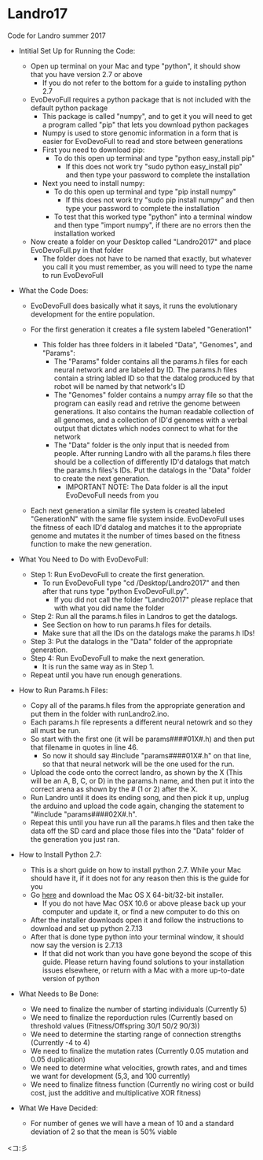 # Landro17
Code for Landro summer 2017

* Intitial Set Up for Running the Code:
   * Open up terminal on your Mac and type "python", it should show that you have version 2.7 or above
     * If you do not refer to the bottom for a guide to installing python 2.7
   * EvoDevoFull requires a python package that is not included with the default python package
     * This package  is called "numpy", and to get it you will need to get a program called "pip" that lets you download python packages
     * Numpy is used to store genomic information in a form that is easier for EvoDevoFull to read and store between generations
     * First you need to download pip:
        * To do this open up terminal and type "python easy_install pip"
            * If this does not work try "sudo python easy_install pip" and then type your password to complete the installation
     * Next you need to install numpy:
        * To do this open up terminal and type "pip install numpy"
            * If this does not work try "sudo pip install numpy" and then type your password to complete the installation
        * To test that this worked type "python" into a terminal window and then type "import numpy", if there are no errors then the installation worked
  * Now create a folder on your Desktop called "Landro2017" and place EvoDevoFull.py in that folder
    * The folder does not have to be named that exactly, but whatever you call it you must remember, as you will need to type the name to run EvoDevoFull

* What the Code Does:
  * EvoDevoFull does basically what it says, it runs the evolutionary development for the entire population.
  
  * For the first generation it creates a file system labeled "Generation1"
      * This folder has three folders in it labeled "Data", "Genomes", and "Params":
           * The "Params" folder contains all the params.h files for each neural network and are labeled by ID. The params.h files contain a string labled ID so that the datalog produced by that robot will be named by that network's ID
           * The "Genomes" folder contains a numpy array file so that the program can easily read and retrive the genome between generations. It also contains the human readable collection of all genomes, and a collection of ID'd genomes with a verbal output that dictates which nodes connect to what for the network
           * The "Data" folder is the only input that is needed from people. After running Landro with all the params.h files there should be a collection of differently ID'd datalogs that match the params.h files's IDs. Put the datalogs in the "Data" folder to create the next generation.
              * IMPORTANT NOTE: The Data folder is all the input EvoDevoFull needs from you
             
   * Each next generation a similar file system is created labeled "GenerationN" with the same file system inside. EvoDevoFull uses the fitness of each ID'd datalog and matches it to the appropriate genome and mutates it the number of times based on the fitness function to make the new generation.
   
* What You Need to Do with EvoDevoFull:
  * Step 1: Run EvoDevoFull to create the first generation.
    * To run EvoDevoFull type "cd /Desktop/Landro2017" and then after that runs type "python EvoDevoFull.py".
      * If you did not call the folder "Landro2017" please replace that with what you did name the folder
  * Step 2: Run all the params.h files in Landros to get the datalogs.
    * See Section on how to run params.h files for details.
    * Make sure that all the IDs on the datalogs make the params.h IDs!
  * Step 3: Put the datalogs in the "Data" folder of the appropriate generation.
  * Step 4: Run EvoDevoFull to make the next generation.
    * It is run the same way as in Step 1.
   * Repeat until you have run enough generations.
   
* How to Run Params.h Files:
  * Copy all of the params.h files from the appropriate generation and put them in the folder with runLandro2.ino. 
  * Each params.h file represents a different neural netowrk and so they all must be run. 
  * So start with the first one (it will be params####01X#.h) and then put that filename in quotes in line 46.
    * So now it should say #include "params####01X#.h" on that line, so that that neural network will be the one used for the run.
  * Upload the code onto the correct landro, as shown by the X (This will be an A, B, C, or D) in the params.h name, and then put it into the correct arena as shown by the # (1 or 2) after the X.
  * Run Landro until it does its ending song, and then pick it up, unplug the arduino and upload the code again, changing the statement to "#include "params####02X#.h".
  * Repeat this until you have run all the params.h files and then take the data off the SD card and place those files into the "Data" folder of the generation you just ran.
  
* How to Install Python 2.7:
  * This is a short guide on how to install python 2.7. While your Mac should have it, if it does not for any reason then this is the guide for you
  * Go [here](https://www.python.org/downloads/release/python-2713/) and download the Mac OS X 64-bit/32-bit installer.
    * If you do not have Mac OSX 10.6 or above please back up your computer and update it, or find a new computer to do this on
  * After the installer downloads open it and follow the instructions to download and set up python 2.7.13
  * After that is done type python into your terminal window, it should now say the version is 2.7.13
      * If that did not work than you have gone beyond the scope of this guide. Please return having found solutions to your installation issues elsewhere, or return with a Mac with a more up-to-date version of python

* What Needs to Be Done:
  * We need to finalize the number of starting individuals (Currently 5)
  * We need to finalize the reporduction rules (Currently based on threshold values (Fitness/Offspring 30/1 50/2 90/3))
  * We need to determine the starting range of connection strengths (Currently -4 to 4)
  * We need to finalize the mutation rates (Currently 0.05 mutation and 0.05 duplication)
  * We need to determine what velocities, growth rates, and and times we want for development (5,3, and 100 currently)
  * We need to finalize fitness function (Currently no wiring cost or build cost, just the additive and multiplicative XOR fitness)

* What We Have Decided:
  * For number of genes we will have a mean of 10 and a standard deviation of 2 so that the mean is 50% viable



<コ:彡 
